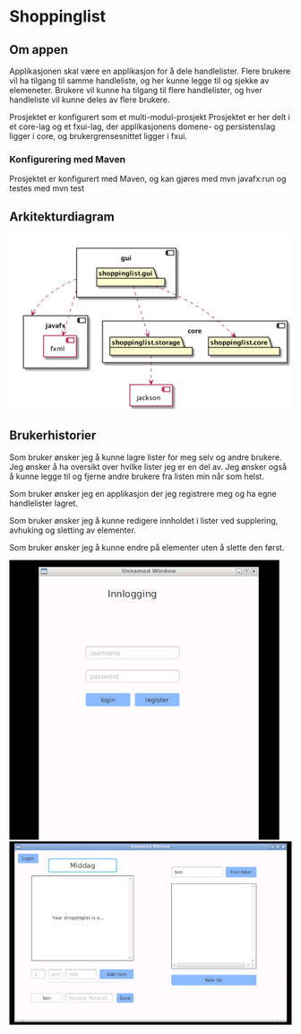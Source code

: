 # Shoppinglist

## Om appen
Applikasjonen skal være en applikasjon for å dele handlelister.
Flere brukere vil ha tilgang til samme handleliste, og her kunne legge til og sjekke av elemeneter.
Brukere vil kunne ha tilgang til flere handlelister, og hver handleliste vil kunne deles av flere brukere. 

Prosjektet er konfigurert som et multi-modul-prosjekt
Prosjektet er her delt i et core-lag og et fxui-lag, der applikasjonens domene- og persistenslag ligger i core, og brukergrensesnittet ligger i fxui. 

### Konfigurering med Maven
Prosjektet er konfigurert med Maven, og kan gjøres med mvn javafx:run og testes med mvn test


## Arkitekturdiagram
![](architecture.png)



## Brukerhistorier

Som bruker ønsker jeg å kunne lagre lister for meg selv og andre brukere. Jeg ønsker å ha oversikt over hvilke lister jeg er en del av. Jeg ønsker også å kunne legge til og fjerne andre brukere fra listen min når som helst.

Som bruker ønsker jeg en applikasjon der jeg registrere meg og ha egne handlelister lagret.

Som bruker ønsker jeg å kunne redigere innholdet i lister ved supplering, avhuking og sletting av elementer. 

Som bruker ønsker jeg å kunne endre på elementer uten å slette den først.


![](1.PNG) 
![](2.PNG) 

